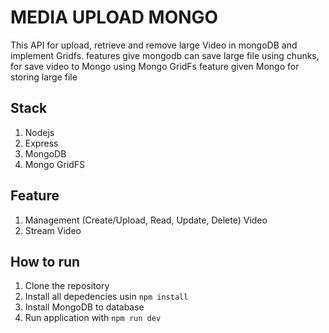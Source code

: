 # MEDIA UPLOAD MONGO

This API for upload, retrieve and remove large Video in mongoDB and implement Gridfs. features give mongodb can save large file using chunks, for save video to Mongo using Mongo GridFs feature given Mongo for storing large file

## Stack

1. Nodejs
2. Express
3. MongoDB
4. Mongo GridFS

## Feature

1. Management (Create/Upload, Read, Update, Delete) Video
2. Stream Video

## How to run

1. Clone the repository
2. Install all depedencies usin `npm install`
3. Install MongoDB to database
4. Run application with `npm run dev`
